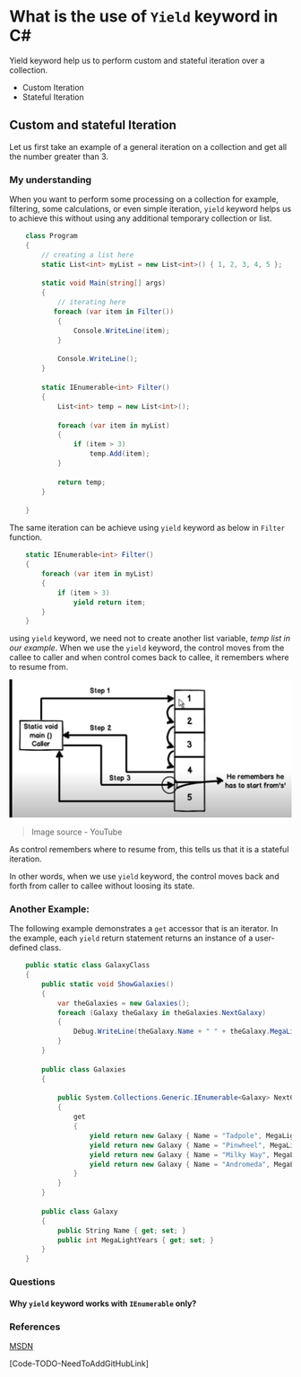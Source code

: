 
# What is the use of `Yield` keyword in C#

Yield keyword help us to perform custom and stateful iteration over a collection.

- Custom Iteration
- Stateful Iteration

## Custom and stateful Iteration

Let us first take an example of a general iteration on a collection and get all the number greater than 3.

### My understanding
When you want to perform some processing on a collection for example, filtering, some calculations, or even simple iteration, `yield` keyword helps us to achieve this without using any additional temporary collection or list.

```csharp
    class Program
    {
        // creating a list here
        static List<int> myList = new List<int>() { 1, 2, 3, 4, 5 };

        static void Main(string[] args)
        {
            // iterating here
           foreach (var item in Filter())
            {
                Console.WriteLine(item);
            }

            Console.WriteLine();
        }

        static IEnumerable<int> Filter()
        {
            List<int> temp = new List<int>();

            foreach (var item in myList)
            {
                if (item > 3)
                    temp.Add(item);
            }

            return temp;
        }

    }

```

The same iteration can be achieve using `yield` keyword as below in `Filter` function.

```csharp
    static IEnumerable<int> Filter()
    {
        foreach (var item in myList)
        {
            if (item > 3)
                yield return item;
        }
    }
```

using `yield` keyword, we need not to create another list variable, *temp list in our example*.
When we use the `yield` keyword, the control moves from the callee to caller and when control comes back to callee, it remembers where to resume from.

![yield caller callee](images/yield-caller-callee.png)
>Image source - YouTube

As control remembers where to resume from, this tells us that it is a stateful iteration.

In other words, when we use `yield` keyword, the control moves back and forth from caller to callee without loosing its state.

### Another Example:

The following example demonstrates a `get` accessor that is an iterator. In the example, each `yield` return statement returns an instance of a user-defined class.

```csharp 
    public static class GalaxyClass
    {
        public static void ShowGalaxies()
        {
            var theGalaxies = new Galaxies();
            foreach (Galaxy theGalaxy in theGalaxies.NextGalaxy)
            {
                Debug.WriteLine(theGalaxy.Name + " " + theGalaxy.MegaLightYears.ToString());
            }
        }

        public class Galaxies
        {

            public System.Collections.Generic.IEnumerable<Galaxy> NextGalaxy
            {
                get
                {
                    yield return new Galaxy { Name = "Tadpole", MegaLightYears = 400 };
                    yield return new Galaxy { Name = "Pinwheel", MegaLightYears = 25 };
                    yield return new Galaxy { Name = "Milky Way", MegaLightYears = 0 };
                    yield return new Galaxy { Name = "Andromeda", MegaLightYears = 3 };
                }
            }
        }

        public class Galaxy
        {
            public String Name { get; set; }
            public int MegaLightYears { get; set; }
        }
    }
```

### Questions

#### Why `yield` keyword works with `IEnumerable` only?

### References
[MSDN](https://docs.microsoft.com/en-us/dotnet/csharp/language-reference/keywords/yield)

[Code-TODO-NeedToAddGitHubLink]